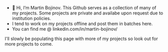 - 👋 Hi, I’m Martin Bojinov. This Github serves as a collection of many of my projects. Some projects are private and availabe upon request due to institution policies.
- I tend to work on my projects offline and post them in batches here.
- You can find me @ linkedin.com/in/martin-bojinov/

I'll slowly be populating this page with more of my projects so look out for more projects to come.

<!---
martbojinov/martbojinov is a ✨ special ✨ repository because its `README.md` (this file) appears on your GitHub profile.
You can click the Preview link to take a look at your changes.
--->
